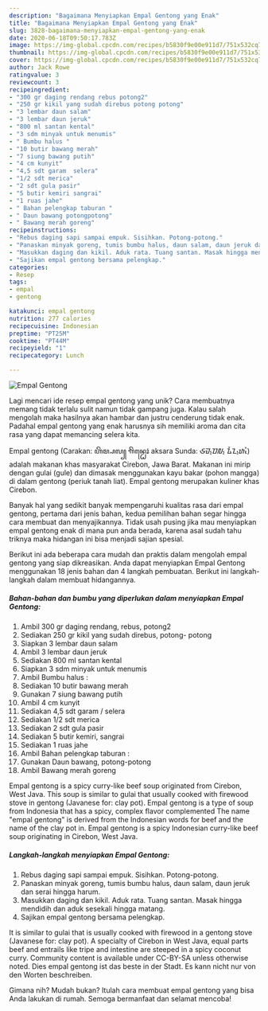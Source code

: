 ```yaml
---
description: "Bagaimana Menyiapkan Empal Gentong yang Enak"
title: "Bagaimana Menyiapkan Empal Gentong yang Enak"
slug: 3828-bagaimana-menyiapkan-empal-gentong-yang-enak
date: 2020-06-18T09:50:17.783Z
image: https://img-global.cpcdn.com/recipes/b5830f9e00e911d7/751x532cq70/empal-gentong-foto-resep-utama.jpg
thumbnail: https://img-global.cpcdn.com/recipes/b5830f9e00e911d7/751x532cq70/empal-gentong-foto-resep-utama.jpg
cover: https://img-global.cpcdn.com/recipes/b5830f9e00e911d7/751x532cq70/empal-gentong-foto-resep-utama.jpg
author: Jack Rowe
ratingvalue: 3
reviewcount: 3
recipeingredient:
- "300 gr daging rendang rebus potong2"
- "250 gr kikil yang sudah direbus potong potong"
- "3 lembar daun salam"
- "3 lembar daun jeruk"
- "800 ml santan kental"
- "3 sdm minyak untuk menumis"
- " Bumbu halus "
- "10 butir bawang merah"
- "7 siung bawang putih"
- "4 cm kunyit"
- "4,5 sdt garam  selera"
- "1/2 sdt merica"
- "2 sdt gula pasir"
- "5 butir kemiri sangrai"
- "1 ruas jahe"
- " Bahan pelengkap taburan "
- " Daun bawang potongpotong"
- " Bawang merah goreng"
recipeinstructions:
- "Rebus daging sapi sampai empuk. Sisihkan. Potong-potong."
- "Panaskan minyak goreng, tumis bumbu halus, daun salam, daun jeruk dan serai hingga harum."
- "Masukkan daging dan kikil. Aduk rata. Tuang santan. Masak hingga mendidih dan aduk sesekali hingga matang."
- "Sajikan empal gentong bersama pelengkap."
categories:
- Resep
tags:
- empal
- gentong

katakunci: empal gentong 
nutrition: 277 calories
recipecuisine: Indonesian
preptime: "PT25M"
cooktime: "PT44M"
recipeyield: "1"
recipecategory: Lunch

---
```



![Empal Gentong](https://img-global.cpcdn.com/recipes/b5830f9e00e911d7/751x532cq70/empal-gentong-foto-resep-utama.jpg)

Lagi mencari ide resep empal gentong yang unik? Cara membuatnya memang tidak terlalu sulit namun tidak gampang juga. Kalau salah mengolah maka hasilnya akan hambar dan justru cenderung tidak enak. Padahal empal gentong yang enak harusnya sih memiliki aroma dan cita rasa yang dapat memancing selera kita.

Empal gentong (Carakan: ꦲꦼꦩ꧀ꦥꦭ꧀ ꦒꦼꦤ꧀ꦛꦺꦴꦁ aksara Sunda: ᮈᮙ᮪ᮕᮜ᮪ ᮍᮨᮔ᮪ᮒᮧᮀ) adalah makanan khas masyarakat Cirebon, Jawa Barat. Makanan ini mirip dengan gulai (gule) dan dimasak menggunakan kayu bakar (pohon mangga) di dalam gentong (periuk tanah liat). Empal gentong merupakan kuliner khas Cirebon.

Banyak hal yang sedikit banyak mempengaruhi kualitas rasa dari empal gentong, pertama dari jenis bahan, kedua pemilihan bahan segar hingga cara membuat dan menyajikannya. Tidak usah pusing jika mau menyiapkan empal gentong enak di mana pun anda berada, karena asal sudah tahu triknya maka hidangan ini bisa menjadi sajian spesial.


Berikut ini ada beberapa cara mudah dan praktis dalam mengolah empal gentong yang siap dikreasikan. Anda dapat menyiapkan Empal Gentong menggunakan 18 jenis bahan dan 4 langkah pembuatan. Berikut ini langkah-langkah dalam membuat hidangannya.

<!--inarticleads1-->

##### Bahan-bahan dan bumbu yang diperlukan dalam menyiapkan Empal Gentong:

1. Ambil 300 gr daging rendang, rebus, potong2
1. Sediakan 250 gr kikil yang sudah direbus, potong- potong
1. Siapkan 3 lembar daun salam
1. Ambil 3 lembar daun jeruk
1. Sediakan 800 ml santan kental
1. Siapkan 3 sdm minyak untuk menumis
1. Ambil  Bumbu halus :
1. Sediakan 10 butir bawang merah
1. Gunakan 7 siung bawang putih
1. Ambil 4 cm kunyit
1. Sediakan 4,5 sdt garam / selera
1. Sediakan 1/2 sdt merica
1. Sediakan 2 sdt gula pasir
1. Sediakan 5 butir kemiri, sangrai
1. Sediakan 1 ruas jahe
1. Ambil  Bahan pelengkap taburan :
1. Gunakan  Daun bawang, potong-potong
1. Ambil  Bawang merah goreng


Empal gentong is a spicy curry-like beef soup originated from Cirebon, West Java. This soup is similar to gulai that usually cooked with firewood stove in gentong (Javanese for: clay pot). Empal gentong is a type of soup from Indonesia that has a spicy, complex flavor complemented The name &#34;empal gentong&#34; is derived from the Indonesian words for beef and the name of the clay pot in. Empal gentong is a spicy Indonesian curry-like beef soup originating in Cirebon, West Java. 

<!--inarticleads2-->

##### Langkah-langkah menyiapkan Empal Gentong:

1. Rebus daging sapi sampai empuk. Sisihkan. Potong-potong.
1. Panaskan minyak goreng, tumis bumbu halus, daun salam, daun jeruk dan serai hingga harum.
1. Masukkan daging dan kikil. Aduk rata. Tuang santan. Masak hingga mendidih dan aduk sesekali hingga matang.
1. Sajikan empal gentong bersama pelengkap.


It is similar to gulai that is usually cooked with firewood in a gentong stove (Javanese for: clay pot). A specialty of Cirebon in West Java, equal parts beef and entrails like tripe and intestine are steeped in a spicy coconut curry. Community content is available under CC-BY-SA unless otherwise noted. Dies empal gentong ist das beste in der Stadt. Es kann nicht nur von den Worten beschreiben. 

Gimana nih? Mudah bukan? Itulah cara membuat empal gentong yang bisa Anda lakukan di rumah. Semoga bermanfaat dan selamat mencoba!
